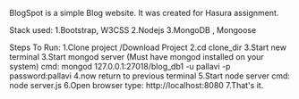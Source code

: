 BlogSpot is a simple Blog website. It was created for Hasura assignment.

Stack used:
	1.Bootstrap, W3CSS
	2.Nodejs
	3.MongoDB , Mongoose

Steps To Run:
	1.Clone project /Download Project
	2.cd clone_dir
	3.Start new terminal
	3.Start mongod server (Must have mongod installed on your system)
		cmd: mongod 127.0.0.1:27018/blog_db1 -u pallavi -p
		password:pallavi
	4.now return to previous terminal
	5.Start node server
		cmd: node server.js
	6.Open browser
		type: http://localhost:8080
	7.That's it.


	
